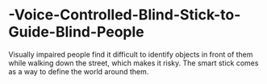 # -Voice-Controlled-Blind-Stick-to-Guide-Blind-People
Visually impaired people find it difficult to identify objects in front of them while walking down the street, which makes it risky. The smart stick comes as a way to define the world around them. 
